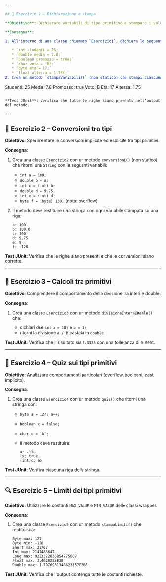 ```yaml
---

## 🧪 Esercizio 1 – Dichiarazione e stampa

**Obiettivo**: Dichiarare variabili di tipo primitivo e stampare i valori in output.

**Consegna**:

1. All'interno di una classe chiamata `Esercizio1`, dichiara le seguenti variabili:

   * `int studenti = 25;`
   * `double media = 7.8;`
   * `boolean promosso = true;`
   * `char voto = 'B';`
   * `byte eta = 17;`
   * `float altezza = 1.75f;`
2. Crea un metodo `stampaVariabili()` (non statico) che stampi ciascuna variabile su una riga diversa, nel formato:

   ```
   Studenti: 25
   Media: 7.8
   Promosso: true
   Voto: B
   Età: 17
   Altezza: 1.75
   ```

**Test JUnit**: Verifica che tutte le righe siano presenti nell'output del metodo.

---
```


## 🔄 Esercizio 2 – Conversioni tra tipi

**Obiettivo**: Sperimentare le conversioni implicite ed esplicite tra tipi primitivi.

**Consegna**:

1. Crea una classe `Esercizio2` con un metodo `conversioni()` (non statico) che ritorni una `String` con le seguenti variabili:

   * `int a = 100;`
   * `double b = a;`
   * `int c = (int) b;`
   * `double d = 9.75;`
   * `int e = (int) d;`
   * `byte f = (byte) 130;` (nota: overflow)
2. Il metodo deve restituire una stringa con ogni variabile stampata su una riga:

   ```
   a: 100
   b: 100.0
   c: 100
   d: 9.75
   e: 9
   f: -126
   ```

**Test JUnit**: Verifica che le righe siano presenti e che le conversioni siano corrette.

---

## 🧮 Esercizio 3 – Calcoli tra primitivi

**Obiettivo**: Comprendere il comportamento della divisione tra interi e double.

**Consegna**:

1. Crea una classe `Esercizio3` con un metodo `divisioneInteraEReale()` che:

   * dichiari due `int` `a = 10;` e `b = 3;`
   * ritorni la divisione `a / b` castata in `double`

**Test JUnit**: Verifica che il risultato sia `3.3333` con una tolleranza di `0.0001`.

---

## 🧠 Esercizio 4 – Quiz sui tipi primitivi

**Obiettivo**: Analizzare comportamenti particolari (overflow, booleani, cast implicito).

**Consegna**:

1. Crea una classe `Esercizio4` con un metodo `quiz()` che ritorni una stringa con:

   * `byte a = 127; a++;`
   * `boolean x = false;`
   * `char c = 'A';`
   * Il metodo deve restituire:

     ```
     a: -128
     !x: true
     (int)c: 65
     ```

**Test JUnit**: Verifica ciascuna riga della stringa.

---

## 🔍 Esercizio 5 – Limiti dei tipi primitivi

**Obiettivo**: Utilizzare le costanti `MAX_VALUE` e `MIN_VALUE` delle classi wrapper.

**Consegna**:

1. Crea una classe `Esercizio5` con un metodo `stampaLimiti()` che restituisca:

   ```
   Byte max: 127
   Byte min: -128
   Short max: 32767
   Int max: 2147483647
   Long max: 9223372036854775807
   Float max: 3.4028235E38
   Double max: 1.7976931348623157E308
   ```

**Test JUnit**: Verifica che l'output contenga tutte le costanti richieste.

